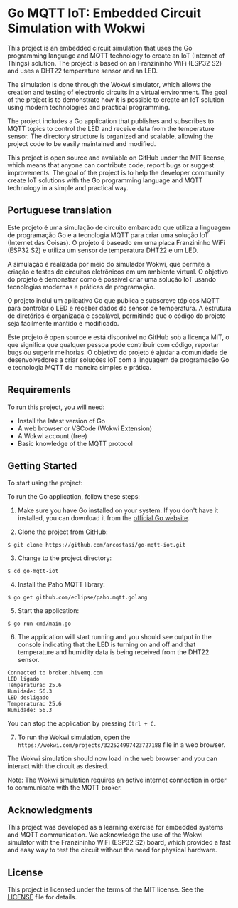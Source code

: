 # Go MQTT IoT: Embedded Circuit Simulation with Wokwi

This project is an embedded circuit simulation that uses the Go programming language and MQTT technology to create an IoT (Internet of Things) solution. The project is based on an Franzininho WiFi (ESP32 S2) and uses a DHT22 temperature sensor and an LED.

The simulation is done through the Wokwi simulator, which allows the creation and testing of electronic circuits in a virtual environment. The goal of the project is to demonstrate how it is possible to create an IoT solution using modern technologies and practical programming.

The project includes a Go application that publishes and subscribes to MQTT topics to control the LED and receive data from the temperature sensor. The directory structure is organized and scalable, allowing the project code to be easily maintained and modified.

This project is open source and available on GitHub under the MIT license, which means that anyone can contribute code, report bugs or suggest improvements. The goal of the project is to help the developer community create IoT solutions with the Go programming language and MQTT technology in a simple and practical way.


## Portuguese translation

Este projeto é uma simulação de circuito embarcado que utiliza a linguagem de programação Go e a tecnologia MQTT para criar uma solução IoT (Internet das Coisas). O projeto é baseado em uma placa Franzininho WiFi (ESP32 S2) e utiliza um sensor de temperatura DHT22 e um LED.

A simulação é realizada por meio do simulador Wokwi, que permite a criação e testes de circuitos eletrônicos em um ambiente virtual. O objetivo do projeto é demonstrar como é possível criar uma solução IoT usando tecnologias modernas e práticas de programação.

O projeto inclui um aplicativo Go que publica e subscreve tópicos MQTT para controlar o LED e receber dados do sensor de temperatura. A estrutura de diretórios é organizada e escalável, permitindo que o código do projeto seja facilmente mantido e modificado.

Este projeto é open source e está disponível no GitHub sob a licença MIT, o que significa que qualquer pessoa pode contribuir com código, reportar bugs ou sugerir melhorias. O objetivo do projeto é ajudar a comunidade de desenvolvedores a criar soluções IoT com a linguagem de programação Go e tecnologia MQTT de maneira simples e prática.


## Requirements

To run this project, you will need:

- Install the latest version of Go
- A web browser or VSCode (Wokwi Extension)
- A Wokwi account (free)
- Basic knowledge of the MQTT protocol


## Getting Started

To start using the project:

To run the Go application, follow these steps:

1. Make sure you have Go installed on your system. If you don't have it installed, you can download it from the [official Go website](https://golang.org/dl/).

2. Clone the project from GitHub:

```shell
$ git clone https://github.com/arcostasi/go-mqtt-iot.git
```

3. Change to the project directory:

```shell
$ cd go-mqtt-iot
```

4. Install the Paho MQTT library:

```shell
$ go get github.com/eclipse/paho.mqtt.golang
```

5. Start the application:

```shell
$ go run cmd/main.go
```

6. The application will start running and you should see output in the console indicating that the LED is turning on and off and that temperature and humidity data is being received from the DHT22 sensor.

```shell
Connected to broker.hivemq.com
LED ligado
Temperatura: 25.6
Humidade: 56.3
LED desligado
Temperatura: 25.6
Humidade: 56.3
```

You can stop the application by pressing `Ctrl + C`.

7. To run the Wokwi simulation, open the `https://wokwi.com/projects/322524997423727188` file in a web browser.

The Wokwi simulation should now load in the web browser and you can interact with the circuit as desired.

Note: The Wokwi simulation requires an active internet connection in order to communicate with the MQTT broker.


## Acknowledgments

This project was developed as a learning exercise for embedded systems and MQTT communication. We acknowledge the use of the Wokwi simulator with the Franzininho WiFi (ESP32 S2) board, which provided a fast and easy way to test the circuit without the need for physical hardware.


## License

This project is licensed under the terms of the MIT license. See the [LICENSE](https://github.com/arcostasi/go-mqtt-iot/blob/main/LICENSE) file for details.

